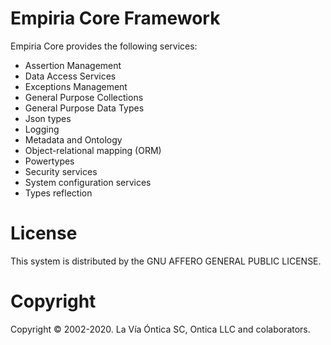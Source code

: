﻿# Empiria Core Framework

Empiria Core provides the following services:

 - Assertion Management
 - Data Access Services
 - Exceptions Management
 - General Purpose Collections
 - General Purpose Data Types
 - Json types
 - Logging
 - Metadata and Ontology
 - Object-relational mapping (ORM)
 - Powertypes
 - Security services
 - System configuration services
 - Types reflection

# License

This system is distributed by the GNU AFFERO GENERAL PUBLIC LICENSE.

# Copyright

Copyright © 2002-2020. La Vía Óntica SC, Ontica LLC and colaborators.
